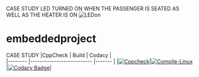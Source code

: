 CASE STUDY
LED TURNED ON WHEN THE PASSENGER IS SEATED AS WELL AS THE HEATER IS ON
![LEDon](https://user-images.githubusercontent.com/80617853/115923432-db3c9980-a49b-11eb-9fb3-ef82d4dd8baf.png)
# embeddedproject
CASE STUDY
|CppCheck                   |      Build                |     Codacy     |                                       
|--------                   |-------------------------- |-------         |
|[![Cppcheck](https://github.com/borramanojna/embeddedproject/actions/workflows/CodeQulaity.yml/badge.svg)](https://github.com/borramanojna/embeddedproject/actions/workflows/CodeQulaity.yml)|[![Compile-Linux](https://github.com/borramanojna/embeddedproject/actions/workflows/Compile.yml/badge.svg)](https://github.com/borramanojna/embeddedproject/actions/workflows/Compile.yml)|[![Codacy Badge](https://app.codacy.com/project/badge/Grade/8563ea92d331486ba8d47f778a17b178)](https://www.codacy.com/gh/borramanojna/embeddedproject/dashboard?utm_source=github.com&amp;utm_medium=referral&amp;utm_content=borramanojna/embeddedproject&amp;utm_campaign=Badge_Grade)|
